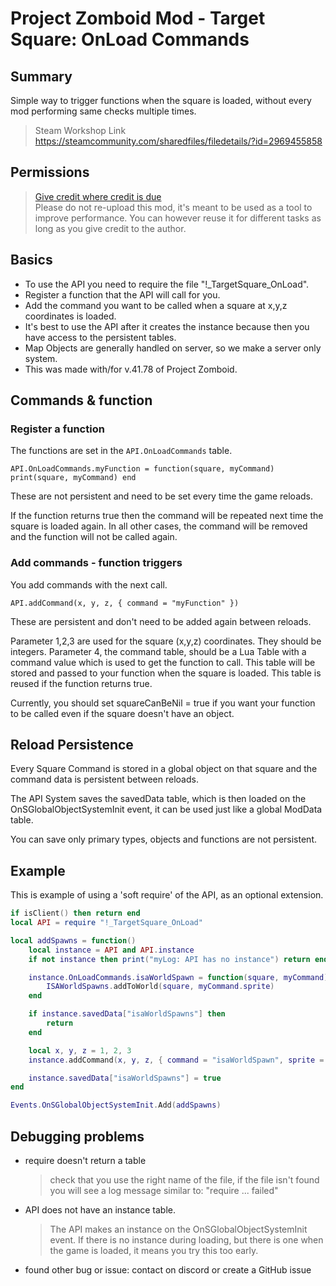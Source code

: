 # Project Zomboid Mod - Target Square: OnLoad Commands

## Summary

Simple way to trigger functions when the square is loaded, without every mod performing same checks multiple times.

> Steam Workshop Link  
> https://steamcommunity.com/sharedfiles/filedetails/?id=2969455858

## Permissions

> [Give credit where credit is due](http://theindiestone.com/forums/index.php/topic/2530-mod-permissions/?p=36477)  
> Please do not re-upload this mod, it's meant to be used as a tool to improve performance. You can however reuse it for different tasks as long as you give credit to the author.

## Basics

- To use the API you need to require the file "!_TargetSquare_OnLoad".
- Register a function that the API will call for you.
- Add the command you want to be called when a square at x,y,z coordinates is loaded.
- It's best to use the API after it creates the instance because then you have access to the persistent tables.
- Map Objects are generally handled on server, so we make a server only system.
- This was made with/for v.41.78 of Project Zomboid.

## Commands & function

### Register a function

The functions are set in the `API.OnLoadCommands` table.

`API.OnLoadCommands.myFunction = function(square, myCommand) print(square, myCommand) end`

These are not persistent and need to be set every time the game reloads.

If the function returns true then the command will be repeated next time the square is loaded again.
In all other cases, the command will be removed and the function will not be called again.

### Add commands - function triggers

You add commands with the next call.

`API.addCommand(x, y, z, { command = "myFunction" })`

These are persistent and don't need to be added again between reloads.

Parameter 1,2,3 are used for the square (x,y,z) coordinates. They should be integers.
Parameter 4, the command table, should be a Lua Table with a command value which is used to get the function to call.
This table will be stored and passed to your function when the square is loaded.
This table is reused if the function returns true.

Currently, you should set squareCanBeNil = true if you want your function to be called even if the square doesn't have an object.

## Reload Persistence

Every Square Command is stored in a global object on that square and the command data is persistent between reloads.

The API System saves the savedData table, which is then loaded on the OnSGlobalObjectSystemInit event, it can be used just like a global ModData table.

You can save only primary types, objects and functions are not persistent.

## Example

This is example of using a 'soft require' of the API, as an optional extension.
```lua
if isClient() then return end
local API = require "!_TargetSquare_OnLoad"

local addSpawns = function()
    local instance = API and API.instance
    if not instance then print("myLog: API has no instance") return end

    instance.OnLoadCommands.isaWorldSpawn = function(square, myCommand)
        ISAWorldSpawns.addToWorld(square, myCommand.sprite)
    end

    if instance.savedData["isaWorldSpawns"] then
        return
    end

    local x, y, z = 1, 2, 3
    instance.addCommand(x, y, z, { command = "isaWorldSpawn", sprite = "solarmod_tileset_01_0" })

    instance.savedData["isaWorldSpawns"] = true
end

Events.OnSGlobalObjectSystemInit.Add(addSpawns)
```

## Debugging problems
- require doesn't return a table
    > check that you use the right name of the file, if the file isn't found you will see a log message similar to: "require ... failed"
- API does not have an instance table.
    > The API makes an instance on the OnSGlobalObjectSystemInit event. If there is no instance during loading, but there is one when the game is loaded, it means you try this too early.
- found other bug or issue: contact on discord or create a GitHub issue
